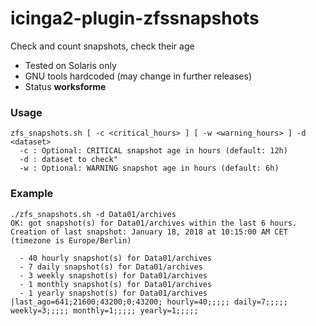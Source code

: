 # icinga2-plugin-zfssnapshots
Check and count snapshots, check their age
* Tested on Solaris only
* GNU tools hardcoded (may change in further releases)
* Status **worksforme**

### Usage
```
zfs_snapshots.sh [ -c <critical_hours> ] [ -w <warning_hours> ] -d <dataset>
  -c : Optional: CRITICAL snapshot age in hours (default: 12h)
  -d : dataset to check"
  -w : Optional: WARNING snapshot age in hours (default: 6h)
```

### Example
```
./zfs_snapshots.sh -d Data01/archives
OK: got snapshot(s) for Data01/archives within the last 6 hours.
Creation of last snapshot: January 18, 2018 at 10:15:00 AM CET (timezone is Europe/Berlin)

  - 40 hourly snapshot(s) for Data01/archives
  - 7 daily snapshot(s) for Data01/archives
  - 3 weekly snapshot(s) for Data01/archives
  - 1 monthly snapshot(s) for Data01/archives
  - 1 yearly snapshot(s) for Data01/archives
|last_ago=641;21600;43200;0;43200; hourly=40;;;;; daily=7;;;;; weekly=3;;;;; monthly=1;;;;; yearly=1;;;;;
```
